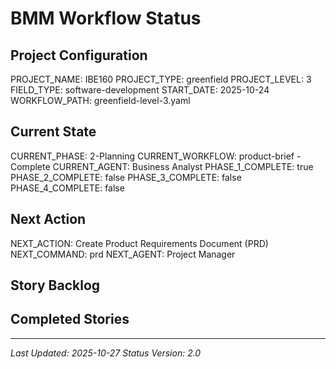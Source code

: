 # BMM Workflow Status

## Project Configuration

PROJECT_NAME: IBE160
PROJECT_TYPE: greenfield
PROJECT_LEVEL: 3
FIELD_TYPE: software-development
START_DATE: 2025-10-24
WORKFLOW_PATH: greenfield-level-3.yaml

## Current State

CURRENT_PHASE: 2-Planning
CURRENT_WORKFLOW: product-brief - Complete
CURRENT_AGENT: Business Analyst
PHASE_1_COMPLETE: true
PHASE_2_COMPLETE: false
PHASE_3_COMPLETE: false
PHASE_4_COMPLETE: false

## Next Action

NEXT_ACTION: Create Product Requirements Document (PRD)
NEXT_COMMAND: prd
NEXT_AGENT: Project Manager

## Story Backlog



## Completed Stories



---

_Last Updated: 2025-10-27_
_Status Version: 2.0_

